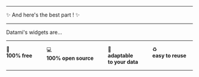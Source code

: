 
<br>
<br>

<div class="has-text-centered my-6">
  
  <hr>

  <p class="is-size-3 has-text-weight-bold mb-1">
    ✨ And here's the best part ! ✨
  </p>

  <hr>

  <p class="is-size-4 mb-2 mt-4">
    Datami's widgets are...
  </p>

  <hr>

  <div class="columns my-6">
    <div class="column is-size-5">
      <span class="is-size-4">
        💸
      </span><br>
      <b>100% free</b>
    </div>
    <div class="column is-size-5">
      <span class="is-size-4">
        💻
      </span><br>
      <b>100% open source</b>
    </div>
    <div class="column is-size-5">
      <span class="is-size-4">
        🔌
      </span><br>
      <b>adaptable
      <br>to your data</b>
    </div>
    <div class="column is-size-5">
      <span class="is-size-4">
        ♻️
      </span><br>
      <b>easy to reuse</b>
    </div>
  </div>

  <hr class="my-6">

  <!-- <p class="is-size-1 my-5">
    What ?
    <br>
    <span class="">😱</span>
  </p>

  <hr>

  <p class="is-size-4 my-2">
    <i>You read it</i>
  </p>

  <hr>

  <p class="is-size-1 my-5">
    Really ?
    <br>
    <span class="">😵‍💫</span>
  </p>

  <hr>

  <p class="is-size-4 my-2">
    <i>Yes</i>
  </p>

  <hr>

  <p class="is-size-1 my-5">
    Dammmmmm...
    <br>
    <span class="">🤯</span>
  </p>

  <hr>

  <p class="is-size-4 my-2">
    <i>Indeed</i>
  </p>

  <hr> -->

</div>
